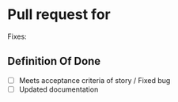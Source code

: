 # Pull request for <!--Describe your change here-->

Fixes: <!-- Please refer to your issue number here: -->

<!-- Summary here
     Have a look at: https://github.blog/2015-01-21-how-to-write-the-perfect-pull-request/ -->

## Definition Of Done  

<!-- Please do not forget to check these tasks:
     You can check them if not applicable. -->

- [ ] Meets acceptance criteria of story / Fixed bug
- [ ] Updated documentation
